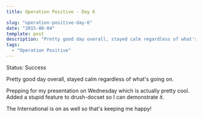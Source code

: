 ```yaml
---
title: Operation Positive - Day 6

slug: "operation-positive-day-6"
date: "2015-08-04"
template: post
description: "Pretty good day overall, stayed calm regardless of what's going on."
tags:
  - "Operation Positive"
---
```

Status: Success

Pretty good day overall, stayed calm regardless of what's going on.

Prepping for my presentation on Wednesday which is actually pretty cool. Added a stupid feature to drush-docset so I can demonstrate it.

The International is on as well so that's keeping me happy!
